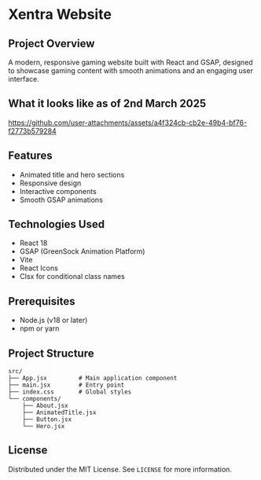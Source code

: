 # Xentra Website

## Project Overview
A modern, responsive gaming website built with React and GSAP, designed to showcase gaming content with smooth animations and an engaging user interface.

## What it looks like as of 2nd March 2025
https://github.com/user-attachments/assets/a4f324cb-cb2e-49b4-bf76-f2773b579284

## Features
- Animated title and hero sections
- Responsive design
- Interactive components
- Smooth GSAP animations

## Technologies Used
- React 18
- GSAP (GreenSock Animation Platform)
- Vite
- React Icons
- Clsx for conditional class names

## Prerequisites
- Node.js (v18 or later)
- npm or yarn

## Project Structure
```
src/
├── App.jsx         # Main application component
├── main.jsx        # Entry point
├── index.css       # Global styles
└── components/
    ├── About.jsx
    ├── AnimatedTitle.jsx
    ├── Button.jsx
    └── Hero.jsx
```

## License
Distributed under the MIT License. See `LICENSE` for more information.
